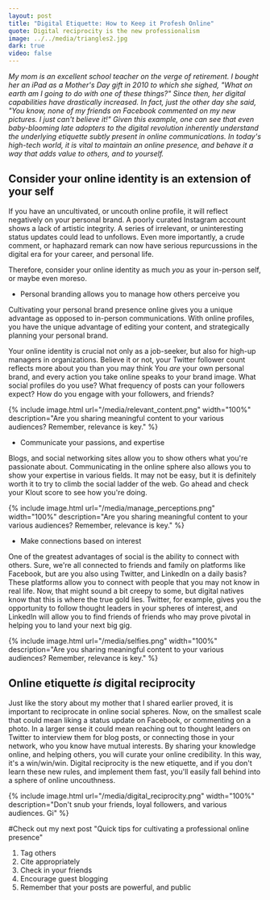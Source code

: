 ```yaml
---
layout: post
title: "Digital Etiquette: How to Keep it Profesh Online"
quote: Digital reciprocity is the new professionalism
image: ../../media/triangles2.jpg
dark: true
video: false
---
```


<em>My mom is an excellent school teacher on the verge of retirement. I bought her an iPad as a Mother's Day gift in 2010 to which she sighed, "What on earth am I going to do with one of _these_ things?" Since then, her digital capabilities have drastically increased. In fact, just the other day she said, "You know, none of my friends on Facebook commented on my new pictures. I just can't believe it!" Given this example, one can see that even baby-blooming late adopters to the digital revolution inherently understand the underlying etiquette subtly present in online communications. In today's high-tech world, it is vital to maintain an online presence, and behave it a way that adds value to others, and to yourself. </em>


## Consider your online identity is an extension of your self

If you have an uncultivated, or uncouth online profile, it will reflect negatively on your personal brand. A poorly curated Instagram account shows a lack of artistic integrity. A series of irrelevant, or uninteresting status updates could lead to unfollows. Even more importantly, a crude comment, or haphazard remark can now have serious repurcussions in the digital era for your career, and personal life.  

Therefore, consider your online identity as much _you_ as your in-person self, or maybe even moreso.  

- Personal branding allows you to manage how others perceive you

Cultivating your personal brand presence online gives you a unique advantage as opposed to in-person communications. With online profiles, you have the unique advantage of editing your content, and strategically planning your personal brand.

Your online identity is crucial not only as a job-seeker, but also for high-up managers in organizations. Believe it or not, your Twitter follower count reflects more about you than you may think You _are_ your own personal brand, and every action you take online speaks to your brand image. What social profiles do you use? What frequency of posts can your followers expect? How do you engage with your followers, and friends? 

{% include image.html url="/media/relevant_content.png" width="100%" description="Are you sharing meaningful content to your various audiences? Remember, relevance is key." %}

- Communicate your passions, and expertise

Blogs, and social networking sites allow you to show others what you're passionate about. Communicating in the online sphere also allows you to show your expertise in various fields. It may not be easy, but it is definitely worth it to try to climb the social ladder of the web. Go ahead and check your Klout score to see how you're doing.

{% include image.html url="/media/manage_perceptions.png" width="100%" description="Are you sharing meaningful content to your various audiences? Remember, relevance is key." %}

- Make connections based on interest

One of the greatest advantages of social is the ability to connect with others. Sure, we're all connected to friends and family on platforms like Facebook, but are you also using Twitter, and LinkedIn on a daily basis? These platforms allow you to connect with people that you may not know in real life. Now, that might sound a bit creepy to some, but digital natives know that this is where the true gold lies. Twitter, for example, gives you the opportunity to follow thought leaders in your spheres of interest, and LinkedIn will allow you to find friends of friends who may prove pivotal in helping you to land your next big gig. 

{% include image.html url="/media/selfies.png" width="100%" description="Are you sharing meaningful content to your various audiences? Remember, relevance is key." %}

## Online etiquette _is_ digital reciprocity

Just like the story about my mother that I shared earlier proved, it is important to reciprocate in online social spheres. Now, on the smallest scale that could mean liking a status update on Facebook, or commenting on a photo. In a larger sense it could mean reaching out to thought leaders on Twitter to interview them for blog posts, or connecting those in your network, who you know have mutual interests. By sharing your knowledge online, and helping others, you will curate your online credibility. In this way, it's a win/win/win. Digital reciprocity is the new etiquette, and if you don't learn these new rules, and implement them fast, you'll easily fall behind into a sphere of online uncouthness. 


{% include image.html url="/media/digital_reciprocity.png" width="100%" description="Don't snub your friends, loyal followers, and various audiences. Gi" %}

#Check out my next post "Quick tips for cultivating a professional online presence" 
1. Tag others
2. Cite appropriately
3. Check in your friends
4. Encourage guest blogging
5. Remember that your posts are powerful, and public